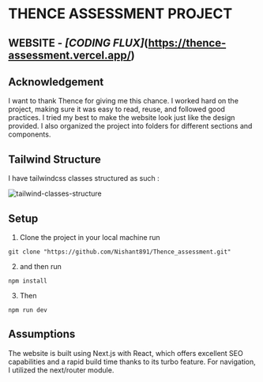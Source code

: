 # THENCE ASSESSMENT PROJECT

## WEBSITE - _[CODING FLUX]_(https://thence-assessment.vercel.app/)

## Acknowledgement

I want to thank Thence for giving me this chance. I worked hard on the project, making sure it was easy to read, reuse, and followed good practices. I tried my best to make the website look just like the design provided. I also organized the project into folders for different sections and components.

## Tailwind Structure

I have tailwindcss classes structured as such :

![tailwind-classes-structure](https://github.com/Nishant891/Thence_assessment/assets/109356848/942f56cf-a69d-4af4-92ce-05ca06ddb5b0)


## Setup

1. Clone the project in your local machine run

```
git clone "https://github.com/Nishant891/Thence_assessment.git"
```

2. and then run 

```
npm install
```

3. Then 

```
npm run dev
```

## Assumptions

The website is built using Next.js with React, which offers excellent SEO capabilities and a rapid build time thanks to its turbo feature. For navigation, I utilized the next/router module.


